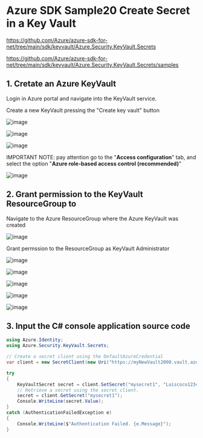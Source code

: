 # Azure SDK  Sample20 Create Secret in a Key Vault

https://github.com/Azure/azure-sdk-for-net/tree/main/sdk/keyvault/Azure.Security.KeyVault.Secrets

https://github.com/Azure/azure-sdk-for-net/tree/main/sdk/keyvault/Azure.Security.KeyVault.Secrets/samples

## 1. Cretate an Azure KeyVault

Login in Azure portal and navigate into the KeyVault service.

Create a new KeyVault pressing the "Create key vault" button

![image](https://github.com/luiscoco/Azure_SDK_Sample20_Create_Secret_in_a_Key_Vault/assets/32194879/91601346-b558-47e4-8c42-0c2c2a8497f5)

![image](https://github.com/luiscoco/Azure_SDK_Sample20_Create_Secret_in_a_Key_Vault/assets/32194879/610e487c-1005-42d2-b1ea-5798844db865)

![image](https://github.com/luiscoco/Azure_SDK_Sample20_Create_Secret_in_a_Key_Vault/assets/32194879/11e0ae4e-8f97-4476-b39a-b8f689967764)

IMPORTANT NOTE: pay attention go to the "**Access configuration**" tab, and select the option "**Azure role-based access control (recommended)**"

![image](https://github.com/luiscoco/Azure_SDK_Sample20_Create_Secret_in_a_Key_Vault/assets/32194879/1a05e5c1-3e66-4cdc-8e85-9cc5a1bae0aa)

## 2. Grant permission to the KeyVault ResourceGroup to 

Navigate to the Azure ResourceGroup where the Azure KeyVault was created

![image](https://github.com/luiscoco/Azure_SDK_Sample20_Create_Secret_in_a_Key_Vault/assets/32194879/e75c266a-3f4b-4fcf-971c-342c41e891f8)

Grant permssion to the ResourceGroup as KeyVault Administrator 

![image](https://github.com/luiscoco/Azure_SDK_Sample20_Create_Secret_in_a_Key_Vault/assets/32194879/20cc896e-6cb9-494e-b857-fd7a8fe42c11)

![image](https://github.com/luiscoco/Azure_SDK_Sample20_Create_Secret_in_a_Key_Vault/assets/32194879/5160a99a-5a00-45b1-b06e-afe700e5372a)

![image](https://github.com/luiscoco/Azure_SDK_Sample20_Create_Secret_in_a_Key_Vault/assets/32194879/1eb08593-23ae-43db-9c31-24d0f5632195)

![image](https://github.com/luiscoco/Azure_SDK_Sample20_Create_Secret_in_a_Key_Vault/assets/32194879/a146bda0-501f-4c34-a2a8-f255a269528f)

![image](https://github.com/luiscoco/Azure_SDK_Sample20_Create_Secret_in_a_Key_Vault/assets/32194879/4e097128-f331-46e7-b60f-582dae2867f7)

## 3. Input the C# console application source code

```csharp
using Azure.Identity;
using Azure.Security.KeyVault.Secrets;

// Create a secret client using the DefaultAzureCredential
var client = new SecretClient(new Uri("https://myNewVault2000.vault.azure.net/"), new DefaultAzureCredential());

try
{
    KeyVaultSecret secret = client.SetSecret("mysecret1", "Luiscoco123456789");
    // Retrieve a secret using the secret client.
    secret = client.GetSecret("mysecret1");
    Console.WriteLine(secret.Value);
}
catch (AuthenticationFailedException e)
{
    Console.WriteLine($"Authentication Failed. {e.Message}");
}
```


